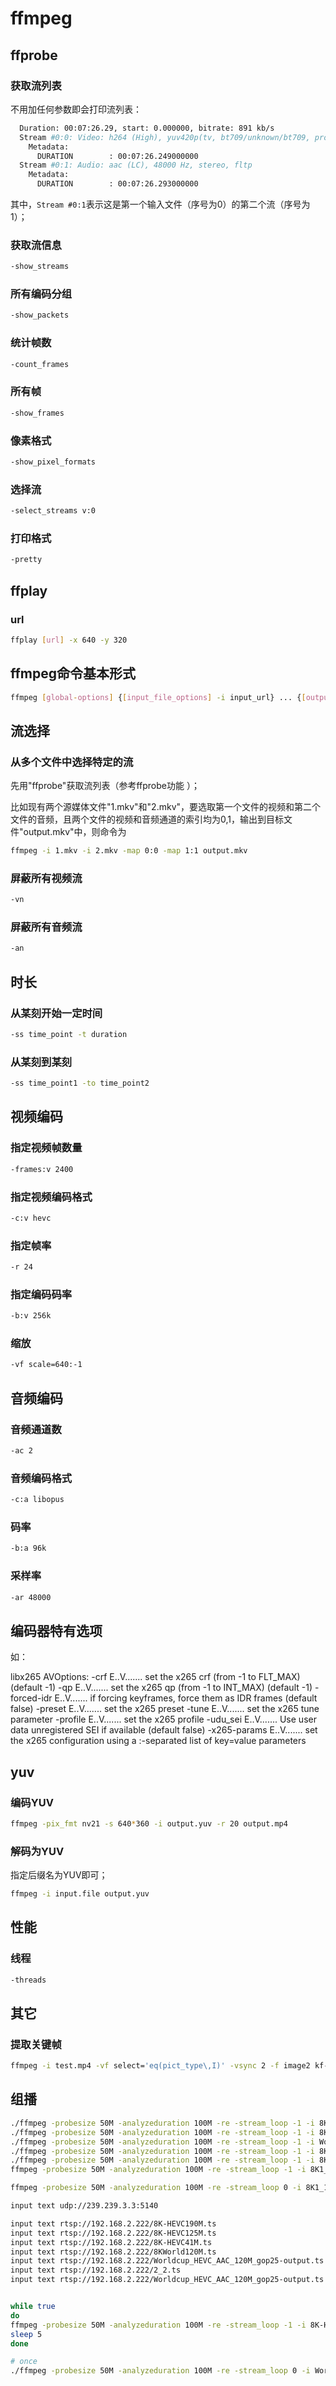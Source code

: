 # ffmpeg

## ffprobe

### 获取流列表

不用加任何参数即会打印流列表：

```bash
  Duration: 00:07:26.29, start: 0.000000, bitrate: 891 kb/s
  Stream #0:0: Video: h264 (High), yuv420p(tv, bt709/unknown/bt709, progressive), 852x480 [SAR 640:639 DAR 16:9], 24 fps, 24 tbr, 1k tbn
    Metadata:
      DURATION        : 00:07:26.249000000
  Stream #0:1: Audio: aac (LC), 48000 Hz, stereo, fltp
    Metadata:
      DURATION        : 00:07:26.293000000
```

其中，`Stream #0:1`表示这是第一个输入文件（序号为0）的第二个流（序号为1）；

### 获取流信息

```bash
-show_streams
```

### 所有编码分组

```bash
-show_packets
```

### 统计帧数

```bash
-count_frames
```

### 所有帧

```bash
-show_frames
```

### 像素格式

```bash
-show_pixel_formats
```

### 选择流

```bash
-select_streams v:0
```

### 打印格式

```bash
-pretty
```

## ffplay

### url

```bash
ffplay [url] -x 640 -y 320
```

## ffmpeg命令基本形式

```bash
ffmpeg [global-options] {[input_file_options] -i input_url} ... {[output_file_options] output_url}
```

## 流选择

### 从多个文件中选择特定的流

先用"ffprobe"获取流列表（参考ffprobe功能 ）；

比如现有两个源媒体文件"1.mkv"和"2.mkv"，要选取第一个文件的视频和第二个文件的音频，且两个文件的视频和音频通道的索引均为0,1，输出到目标文件"output.mkv"中，则命令为

```bash
ffmpeg -i 1.mkv -i 2.mkv -map 0:0 -map 1:1 output.mkv
```

### 屏蔽所有视频流

```bash
-vn
```

### 屏蔽所有音频流

```bash
-an
```

## 时长

### 从某刻开始一定时间

```bash
-ss time_point -t duration
```

### 从某刻到某刻

```bash
-ss time_point1 -to time_point2
```

## 视频编码

### 指定视频帧数量

```bash
-frames:v 2400
```

### 指定视频编码格式

```bash
-c:v hevc
```

### 指定帧率

```bash
-r 24
```

### 指定编码码率

```bash
-b:v 256k
```

### 缩放

```bash
-vf scale=640:-1
```

## 音频编码

### 音频通道数

```bash
-ac 2
```

### 音频编码格式

```bash
-c:a libopus
```

### 码率

```bash
-b:a 96k
```

### 采样率

```bash
-ar 48000
```

## 编码器特有选项

如：

libx265 AVOptions:
  -crf               <float>      E..V....... set the x265 crf (from -1 to FLT_MAX) (default -1)
  -qp                <int>        E..V....... set the x265 qp (from -1 to INT_MAX) (default -1)
  -forced-idr        <boolean>    E..V....... if forcing keyframes, force them as IDR frames (default false)
  -preset            <string>     E..V....... set the x265 preset
  -tune              <string>     E..V....... set the x265 tune parameter
  -profile           <string>     E..V....... set the x265 profile
  -udu_sei           <boolean>    E..V....... Use user data unregistered SEI if available (default false)
  -x265-params       <dictionary> E..V....... set the x265 configuration using a :-separated list of key=value parameters

## yuv

### 编码YUV

```bash
ffmpeg -pix_fmt nv21 -s 640*360 -i output.yuv -r 20 output.mp4
```

### 解码为YUV

指定后缀名为YUV即可；

```bash
ffmpeg -i input.file output.yuv
```

## 性能

### 线程

```bash
-threads
```

## 其它

### 提取关键帧

```bash
ffmpeg -i test.mp4 -vf select='eq(pict_type\,I)' -vsync 2 -f image2 kf-%02d.bmp
```

## 组播

```bash
./ffmpeg -probesize 50M -analyzeduration 100M -re -stream_loop -1 -i 8K-HEVC41M.ts -c:a copy -c:v copy -f rtp_mpegts rtp://239.239.3.3:5140
./ffmpeg -probesize 50M -analyzeduration 100M -re -stream_loop -1 -i 8K-HEVC125M.ts -c:a copy -c:v copy -f rtp_mpegts rtp://239.239.3.3:5140
./ffmpeg -probesize 50M -analyzeduration 100M -re -stream_loop -1 -i Worldcup_HEVC_AAC_120M_gop25-output.ts -c:a copy -c:v copy -f rtp_mpegts rtp://239.239.3.3:5140
./ffmpeg -probesize 50M -analyzeduration 100M -re -stream_loop -1 -i 8KWorld120M.ts -c:a copy -c:v copy -f rtp_mpegts rtp://239.239.3.3:5140
./ffmpeg -probesize 50M -analyzeduration 100M -re -stream_loop -1 -i 8K-HEVC190M.ts -c:a copy -c:v copy -f rtp_mpegts rtp://239.239.3.3:5140
ffmpeg -probesize 50M -analyzeduration 100M -re -stream_loop -1 -i 8K1_10s.ts -c:a copy -c:v copy -f rtp_mpegts rtp://239.239.3.3:5140

ffmpeg -probesize 50M -analyzeduration 100M -re -stream_loop 0 -i 8K1_10s.ts -c:a copy -c:v copy -f rtp_mpegts rtp://239.239.3.3:5140

input text udp://239.239.3.3:5140

input text rtsp://192.168.2.222/8K-HEVC190M.ts
input text rtsp://192.168.2.222/8K-HEVC125M.ts
input text rtsp://192.168.2.222/8K-HEVC41M.ts
input text rtsp://192.168.2.222/8KWorld120M.ts
input text rtsp://192.168.2.222/Worldcup_HEVC_AAC_120M_gop25-output.ts
input text rtsp://192.168.2.222/2_2.ts
input text rtsp://192.168.2.222/Worldcup_HEVC_AAC_120M_gop25-output.ts

```


```bash

while true
do 
ffmpeg -probesize 50M -analyzeduration 100M -re -stream_loop -1 -i 8K-HEVC125M.ts -c:a copy -c:v copy -f rtp_mpegts rtp://239.239.3.3:5140
sleep 5
done

# once
./ffmpeg -probesize 50M -analyzeduration 100M -re -stream_loop 0 -i Worldcup_HEVC_AAC_120M_gop25-output.ts -c:a copy -c:v copy -f rtp_mpegts rtp://239.239.3.3:5140

```